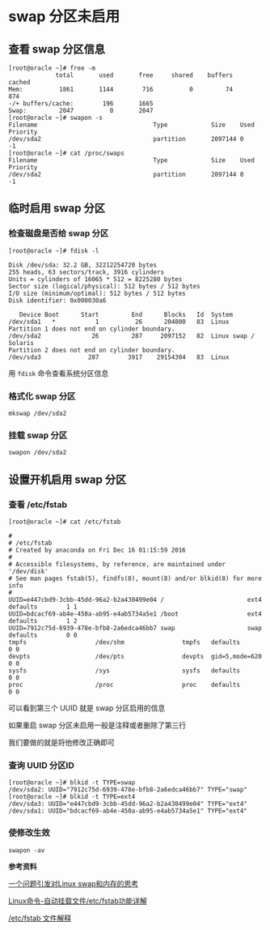 # swap 分区未启用


## 查看 swap 分区信息
```
[root@oracle ~]# free -m
             total       used       free     shared    buffers     cached
Mem:          1861       1144        716          0         74        874
-/+ buffers/cache:        196       1665
Swap:         2047          0       2047
[root@oracle ~]# swapon -s
Filename                                Type            Size    Used    Priority
/dev/sda2                               partition       2097144 0       -1
[root@oracle ~]# cat /proc/swaps
Filename                                Type            Size    Used    Priority
/dev/sda2                               partition       2097144 0       -1

```


## 临时启用 swap 分区
### 检查磁盘是否给 swap 分区
```
[root@oracle ~]# fdisk -l

Disk /dev/sda: 32.2 GB, 32212254720 bytes
255 heads, 63 sectors/track, 3916 cylinders
Units = cylinders of 16065 * 512 = 8225280 bytes
Sector size (logical/physical): 512 bytes / 512 bytes
I/O size (minimum/optimal): 512 bytes / 512 bytes
Disk identifier: 0x000030a6

   Device Boot      Start         End      Blocks   Id  System
/dev/sda1   *           1          26      204800   83  Linux
Partition 1 does not end on cylinder boundary.
/dev/sda2              26         287     2097152   82  Linux swap / Solaris
Partition 2 does not end on cylinder boundary.
/dev/sda3             287        3917    29154304   83  Linux
```
用 `fdisk` 命令查看系统分区信息

### 格式化 swap 分区
```
mkswap /dev/sda2
```

### 挂载 swap 分区
```
swapon /dev/sda2
```

## 设置开机启用 swap 分区
### 查看 /etc/fstab
```
[root@oracle ~]# cat /etc/fstab

#
# /etc/fstab
# Created by anaconda on Fri Dec 16 01:15:59 2016
#
# Accessible filesystems, by reference, are maintained under '/dev/disk'
# See man pages fstab(5), findfs(8), mount(8) and/or blkid(8) for more info
#
UUID=e447cbd9-3cbb-45dd-96a2-b2a430499e04 /                       ext4    defaults        1 1
UUID=bdcacf69-ab4e-450a-ab95-e4ab5734a5e1 /boot                   ext4    defaults        1 2
UUID=7912c75d-6939-478e-bfb8-2a6edca46bb7 swap                    swap    defaults        0 0
tmpfs                   /dev/shm                tmpfs   defaults        0 0
devpts                  /dev/pts                devpts  gid=5,mode=620  0 0
sysfs                   /sys                    sysfs   defaults        0 0
proc                    /proc                   proc    defaults        0 0
```

可以看到第三个 UUID 就是 swap 分区启用的信息

如果重启 swap 分区未启用一般是注释或者删除了第三行

我们要做的就是将他修改正确即可


### 查询 UUID 分区ID
```
[root@oracle ~]# blkid -t TYPE=swap
/dev/sda2: UUID="7912c75d-6939-478e-bfb8-2a6edca46bb7" TYPE="swap"
[root@oracle ~]# blkid -t TYPE=ext4
/dev/sda3: UUID="e447cbd9-3cbb-45dd-96a2-b2a430499e04" TYPE="ext4"
/dev/sda1: UUID="bdcacf69-ab4e-450a-ab95-e4ab5734a5e1" TYPE="ext4"
```

### 使修改生效
```
swapon -av
```

**参考资料**

[一个问题引发对Linux swap和内存的思考 ](http://blog.chinaunix.net/uid-20786165-id-3172090.html)

[Linux命令-自动挂载文件/etc/fstab功能详解](http://www.cnblogs.com/qiyebao/p/4484047.html)

[/etc/fstab 文件解释](http://ckc620.blog.51cto.com/631254/394238/)
